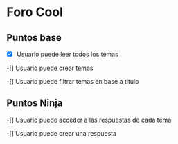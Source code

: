 # Foro Cool

## Puntos base

-[x] Usuario puede leer todos los temas

-[] Usuario puede crear temas

-[] Usuario puede filtrar temas en base a titulo

## Puntos Ninja

-[] Usuario puede acceder a las respuestas de cada tema

-[] Usuario puede crear una respuesta

